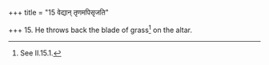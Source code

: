 +++
title = "15 वेद्यान् तृणमपिसृजति"

+++
15. He throws back the blade of grass[^1] on the altar.  

[^1]: See II.15.1.
